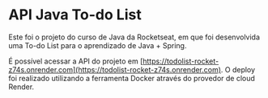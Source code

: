 # API Java To-do List

Este foi o projeto do curso de Java da Rocketseat, em que foi desenvolvida uma To-do List para o aprendizado de Java + Spring. 

É possível acessar a API do projeto em [https://todolist-rocket-z74s.onrender.com](https://todolist-rocket-z74s.onrender.com). O deploy foi realizado utilizando a ferramenta Docker através do provedor de cloud Render.